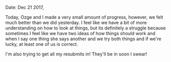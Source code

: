 Date: Dec 21 2017, 

Today, Ozge and I made a very small amount of progress, however, we felt much better than we did yesterday. I feel like we have a bit of more understanding on how to look at things, but its definitely a struggle because sometimes I feel like we have two ideas of how things should work and when I say one thing she says another and we try both things and if we're lucky, at least one of us is correct. 

I'm also trying to get all my resubmits in! They'll be in soon I swear!